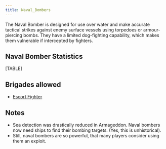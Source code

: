 ```yaml
---
title: Naval_Bombers
---
```



The Naval Bomber is designed for use over water and make accurate
tactical strikes against enemy surface vessels using torpedoes or
armour-piercing bombs. They have a limited dog-fighting capability,
which makes them vulnerable if intercepted by fighters.

##  Naval Bomber Statistics 

[TABLE]

##  Brigades allowed 

-   [Escort Fighter](/wiki/Escort_Fighter "Escort Fighter")

##  Notes 

-   Sea detection was drastically reduced in Armageddon. Naval bombers
    now need ships to find their bombing targets. (Yes, this is
    unhistorical).
-   Still, naval bombers are so powerful, that many players consider
    using them an exploit.
